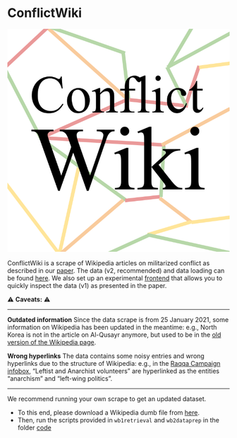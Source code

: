 # ConflictWiki

[![frontend](images/favicon.png)](https://conflict-ai.github.io/conflictwiki/)
<frontend src="experiments/images/favicon.png"  width="20" height="20" />

ConflictWiki is a scrape of Wikipedia articles on militarized conflict as described in our [paper](https://aclanthology.org/2021.emnlp-main.613/).
The data (v2, recommended) and data loading can be found [here](data/data_v2/load_data.ipynb). We also set up an experimental [frontend](https://conflict-ai.github.io/conflictwiki/) that allows you to quickly inspect the data (v1) as presented in the paper. 

⚠️ **Caveats:** ⚠️
___
**Outdated information**
Since the data scrape is from 25 January 2021, some information on Wikipedia has been updated in the meantime:
e.g., North Korea is not in the article on Al-Qusayr anymore, but used to be in the [old version of the Wikipedia page](https://en.wikipedia.org/w/index.php?title=Battle_of_al-Qusayr_(2013)&oldid=1032806148).

**Wrong hyperlinks**
The data contains some noisy entries and wrong hyperlinks due to the structure of Wikipedia:
e.g., in the [Raqqa Campaign infobox](https://en.wikipedia.org/w/index.php?title=Raqqa_campaign_(2016–2017)&oldid=1010322741), “Leftist and Anarchist volunteers” are hyperlinked as the entities “anarchism” and “left-wing politics”. 
___

We recommend running your own scrape to get an updated dataset.

- To this end, please download a Wikipedia dumb file from [here](https://dumps.wikimedia.org/backup-index.html).
- Then, run the scripts provided in `wb1retrieval` and `wb2dataprep` in the folder [code](code)

